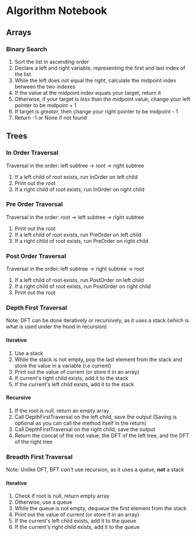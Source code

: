 # Algorithm Notebook

## Arrays

### Binary Search

1. Sort the list in ascending order
2. Declare a left and right variable, representing the first and last index of the list
3. While the left does not equal the right, calculate the midpoint index between the two indexes
4. If the value at the midpoint index equals your target, return it
5. Otherwise, if your target is _less_ than the midpoint value, change your left pointer to be midpoint + 1
6. If target is _greater_, then change your right pointer to be midpoint - 1
7. Return -1 or None if not found

## Trees

### In Order Traversal

Traversal in the order: left subtree -> root -> right subtree

1. If a left child of root exists, run InOrder on left child
2. Print out the root
3. If a right child of root exists, run InOrder on right child

### Pre Order Traversal

Traversal in the order: root -> left subtree -> right subtree

1. Print out the root
2. If a left child of root exists, run PreOrder on left child
3. If a right child of root exists, run PreOrder on right child

### Post Order Traversal

Traversal in the order: left subtree -> right subtree -> root

1. If a left child of root exists, run PostOrder on left child
2. If a right child of root exists, run PostOrder on right child
3. Print out the root

### Depth First Traversal

Note: DFT can be done iteratively or recursively, as it uses a stack (which is what is used under the hood in recursion)

#### Iterative

1. Use a stack
2. While the stack is not empty, pop the last element from the stack and store the value in a variable (i.e current)
3. Print out the value of current (or store it in an array)
4. If current's right child exists, add it to the stack
5. If the current's left child exists, add it to the stack

#### Recursive

1. If the root is null, return an empty array
2. Call DepthFirstTraversal on the left child, save the output (Saving is optional as you can call the method itself in the return)
3. Call DepthFirstTraversal on the right child, save the output
4. Return the concat of the root value, the DFT of the left tree, and the DFT of the right tree

### Breadth First Traversal

Note: Unlike DFT, BFT _can't_ use recursion, as it uses a queue, **not** a stack

#### Iterative

1. Check if root is null, return empty array
2. Otherwise, use a queue
3. While the queue is not empty, dequeue the first element from the stack
4. Print out the value of current (or store it in an array)
5. If the current's left child exists, add it to the queue
6. If the current's right child exists, add it to the queue

